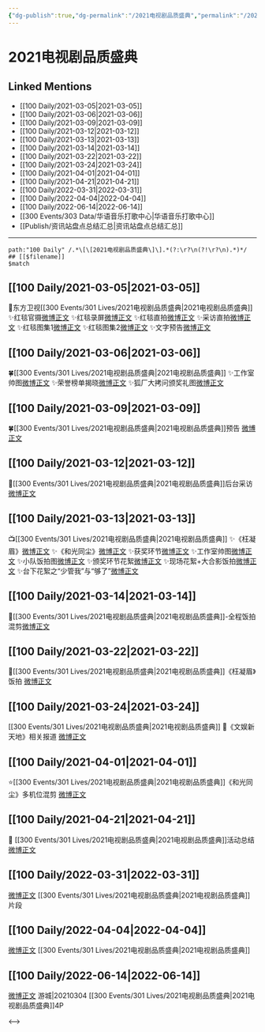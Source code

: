 ```yaml
---
{"dg-publish":true,"dg-permalink":"/2021电视剧品质盛典","permalink":"/2021电视剧品质盛典/","title":"2021电视剧品质盛典","tags":[null],"created":"2022-11-17T21:37:12.000+08:00","updated":"2023-04-10T16:08:27.282+08:00"}
---
```


# 2021电视剧品质盛典

## Linked Mentions
- [[100 Daily/2021-03-05\|2021-03-05]]
- [[100 Daily/2021-03-06\|2021-03-06]]
- [[100 Daily/2021-03-09\|2021-03-09]]
- [[100 Daily/2021-03-12\|2021-03-12]]
- [[100 Daily/2021-03-13\|2021-03-13]]
- [[100 Daily/2021-03-14\|2021-03-14]]
- [[100 Daily/2021-03-22\|2021-03-22]]
- [[100 Daily/2021-03-24\|2021-03-24]]
- [[100 Daily/2021-04-01\|2021-04-01]]
- [[100 Daily/2021-04-21\|2021-04-21]]
- [[100 Daily/2022-03-31\|2022-03-31]]
- [[100 Daily/2022-04-04\|2022-04-04]]
- [[100 Daily/2022-06-14\|2022-06-14]]
- [[300 Events/303 Data/华语音乐打歌中心\|华语音乐打歌中心]]
- [[Publish/资讯站盘点总结汇总\|资讯站盘点总结汇总]]


---

```expander
path:"100 Daily" /.*\[\[2021电视剧品质盛典\]\].*(?:\r?\n(?!\r?\n).*)*/
## [[$filename]]
$match
```
## [[100 Daily/2021-03-05\|2021-03-05]]
🌟东方卫视[[300 Events/301 Lives/2021电视剧品质盛典\|2021电视剧品质盛典]]
✨红毯官摄[微博正文](https://m.weibo.cn/6466290670/4611451442432761)
✨红毯录屏[微博正文](https://m.weibo.cn/6466290670/4611424645812756)
✨红毯直拍[微博正文](https://m.weibo.cn/6466290670/4611427245229943)
✨采访直拍[微博正文](https://m.weibo.cn/6466290670/4611428444803307)
✨红毯图集1[微博正文](https://m.weibo.cn/6466290670/4611428714287817)
✨红毯图集2[微博正文](https://m.weibo.cn/6466290670/4611432178778373)
✨文字预告[微博正文](https://m.weibo.cn/6466290670/4611504806300449)
## [[100 Daily/2021-03-06\|2021-03-06]]
🍀[[300 Events/301 Lives/2021电视剧品质盛典\|2021电视剧品质盛典]]
✨工作室帅图[微博正文](https://m.weibo.cn/6466290670/4611872928301363)
✨荣誉榜单揭晓[微博正文](https://m.weibo.cn/6466290670/4611838489396170)
✨狐厂大拷问颁奖礼图[微博正文](https://m.weibo.cn/6466290670/4611840870715877)
## [[100 Daily/2021-03-09\|2021-03-09]]
🍀[[300 Events/301 Lives/2021电视剧品质盛典\|2021电视剧品质盛典]]预告 [微博正文](https://weibo.com/6466290670/K5oPVln9A)
## [[100 Daily/2021-03-12\|2021-03-12]]
🌟[[300 Events/301 Lives/2021电视剧品质盛典\|2021电视剧品质盛典]]后台采访[微博正文](https://m.weibo.cn/6466290670/4614009523014166)

## [[100 Daily/2021-03-13\|2021-03-13]]
📺[[300 Events/301 Lives/2021电视剧品质盛典\|2021电视剧品质盛典]]
✨《枉凝眉》[微博正文](https://m.weibo.cn/6466290670/4614400675944731)
✨《和光同尘》[微博正文](https://m.weibo.cn/6466290670/4614401665272274)
✨获奖环节[微博正文](https://m.weibo.cn/6466290670/4614401011483357)
✨工作室帅图[微博正文](https://m.weibo.cn/6466290670/4614409374138987)
✨小队饭拍图[微博正文](https://m.weibo.cn/6466290670/4614402106723751)
✨颁奖环节花絮[微博正文](https://m.weibo.cn/6466290670/4614400257032715)
✨现场花絮+大合影饭拍[微博正文](https://m.weibo.cn/5516625428/4614444594495598)
✨台下花絮之“少管我”与“够了”[微博正文](https://m.weibo.cn/6466290670/4614388583500230)
## [[100 Daily/2021-03-14\|2021-03-14]]
💫[[300 Events/301 Lives/2021电视剧品质盛典\|2021电视剧品质盛典]]-全程饭拍混剪[微博正文](https://weibo.com/detail/4614795083646377)
## [[100 Daily/2021-03-22\|2021-03-22]]
🌟[[300 Events/301 Lives/2021电视剧品质盛典\|2021电视剧品质盛典]]《枉凝眉》饭拍 [微博正文](https://m.weibo.cn/6466290670/4617670350346818)
## [[100 Daily/2021-03-24\|2021-03-24]]
[[300 Events/301 Lives/2021电视剧品质盛典\|2021电视剧品质盛典]]
🌟《文娱新天地》相关报道 [微博正文](https://m.weibo.cn/6466290670/4618339546566531)
## [[100 Daily/2021-04-01\|2021-04-01]]
⭐[[300 Events/301 Lives/2021电视剧品质盛典\|2021电视剧品质盛典]]《和光同尘》多机位混剪 [微博正文](https://m.weibo.cn/6466290670/4621119128862947)

## [[100 Daily/2021-04-21\|2021-04-21]]
🌟 [[300 Events/301 Lives/2021电视剧品质盛典\|2021电视剧品质盛典]]活动总结[微博正文](https://m.weibo.cn/6466290670/4628378345540313)

## [[100 Daily/2022-03-31\|2022-03-31]]
[微博正文](https://m.weibo.cn/3123996041/4753093927370759) [[300 Events/301 Lives/2021电视剧品质盛典\|2021电视剧品质盛典]]片段
## [[100 Daily/2022-04-04\|2022-04-04]]
[微博正文](https://weibo.com/detail/4754364638692112) [[300 Events/301 Lives/2021电视剧品质盛典\|2021电视剧品质盛典]]

## [[100 Daily/2022-06-14\|2022-06-14]]
[微博正文](https://weibo.com/1801743981/LxGfjbDQa) 游城|20210304 [[300 Events/301 Lives/2021电视剧品质盛典\|2021电视剧品质盛典]]4P

<-->
